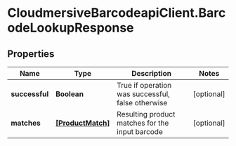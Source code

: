 # CloudmersiveBarcodeapiClient.BarcodeLookupResponse

## Properties
Name | Type | Description | Notes
------------ | ------------- | ------------- | -------------
**successful** | **Boolean** | True if operation was successful, false otherwise | [optional] 
**matches** | [**[ProductMatch]**](ProductMatch.md) | Resulting product matches for the input barcode | [optional] 


